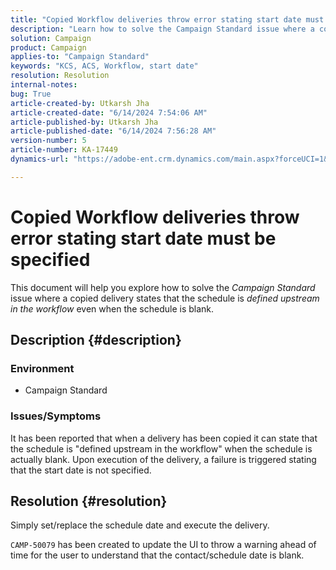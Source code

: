 ```yaml
---
title: "Copied Workflow deliveries throw error stating start date must be specified"
description: "Learn how to solve the Campaign Standard issue where a copied delivery states that the schedule is defined upstream in the workflow when the schedule is blank."
solution: Campaign
product: Campaign
applies-to: "Campaign Standard"
keywords: "KCS, ACS, Workflow, start date"
resolution: Resolution
internal-notes: 
bug: True
article-created-by: Utkarsh Jha
article-created-date: "6/14/2024 7:54:06 AM"
article-published-by: Utkarsh Jha
article-published-date: "6/14/2024 7:56:28 AM"
version-number: 5
article-number: KA-17449
dynamics-url: "https://adobe-ent.crm.dynamics.com/main.aspx?forceUCI=1&pagetype=entityrecord&etn=knowledgearticle&id=04228a43-232a-ef11-840a-000d3a5a67ba"

---
```

# Copied Workflow deliveries throw error stating start date must be specified


This document will help you explore how to solve the *Campaign Standard* issue where a copied delivery states that the schedule is *defined upstream in the workflow* even when the schedule is blank.

## Description {#description}


### <b>Environment</b>

- Campaign Standard




### <b>Issues/Symptoms</b>

It has been reported that when a delivery has been copied it can state that the schedule is "defined upstream in the workflow" when the schedule is actually blank. Upon execution of the delivery, a failure is triggered stating that the start date is not specified.


## Resolution {#resolution}


Simply set/replace the schedule date and execute the delivery.

`CAMP-50079` has been created to update the UI to throw a warning ahead of time for the user to understand that the contact/schedule date is blank.
